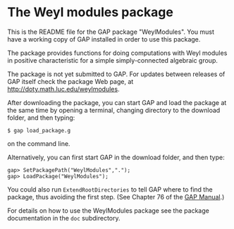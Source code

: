 # The Weyl modules package

This is the README file for the GAP package "WeylModules". You must
have a working copy of GAP installed in order to use this package.

The package provides functions for doing computations with Weyl modules
in positive characteristic for a simple simply-connected algebraic
group. 

The package is not yet submitted to GAP.  For updates between releases
of GAP itself check the package Web page, at
http://doty.math.luc.edu/weylmodules.
  
After downloading the package, you can start GAP and load the package at
the same time by opening a terminal, changing directory to the download
folder, and then typing:
```
$ gap load_package.g
```
on the command line. 

Alternatively, you can first start GAP in the download folder, and then
type:
```
gap> SetPackagePath("WeylModules",".");
gap> LoadPackage("WeylModules");
```
You could also run `ExtendRootDirectories` to tell GAP where to
find the package, thus avoiding the first step. (See Chapter 76 of the
[GAP Manual](https://www.gap-system.org/Manuals/doc/ref/chap76.html).)

For details on how to use the WeylModules package see the package
documentation in the `doc` subdirectory.
